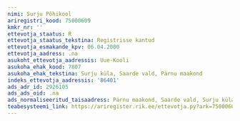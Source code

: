 ```yaml
---
nimi: Surju Põhikool
ariregistri_kood: 75000609
kmkr_nr: ''
ettevotja_staatus: R
ettevotja_staatus_tekstina: Registrisse kantud
ettevotja_esmakande_kpv: 06.04.2000
ettevotja_aadress: .na
asukoht_ettevotja_aadressis: Uue-Kooli
asukoha_ehak_kood: 7807
asukoha_ehak_tekstina: Surju küla, Saarde vald, Pärnu maakond
indeks_ettevotja_aadressis: '86401'
ads_adr_id: 2926105
ads_ads_oid: .na
ads_normaliseeritud_taisaadress: Pärnu maakond, Saarde vald, Surju küla, Uue-Kooli
teabesysteemi_link: https://ariregister.rik.ee/ettevotja.py?ark=75000609&ref=rekvisiidid
---
```

